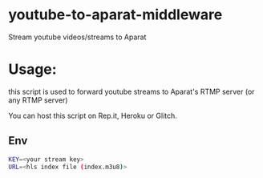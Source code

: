 # youtube-to-aparat-middleware
Stream youtube videos/streams to Aparat

# Usage: 

this script is used to forward youtube streams to Aparat's RTMP server (or any RTMP server)

You can host this script on Rep.it, Heroku or Glitch.


## Env
```bash
KEY=<your stream key>
URL=<hls index file (index.m3u8)>
```
